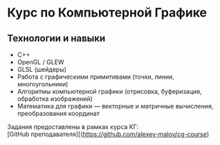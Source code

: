 # Курс по Компьютерной Графике
## Технологии и навыки
- C++ 
- OpenGL / GLEW  
- GLSL (шейдеры)  
- Работа с графическими примитивами (точки, линии, многоугольники)
- Алгоритмы компьютерной графики (отрисовка, буферизация, обработка изображений)
- Математика для графики — векторные и матричные вычисления, преобразования координат

Задания предоставлены в рамках курса КГ:  
[GitHub преподавателя][(https://github.com/alexey-malov/cg-course)
